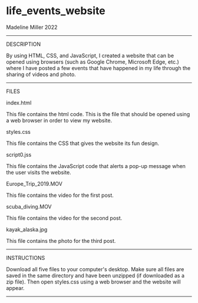 # life_events_website

Madeline Miller
2022

------------
DESCRIPTION

By using HTML, CSS, and JavaScript, I created a website that can be opened using browsers (such as Google Chrome, 
Microsoft Edge, etc.) where I have posted a few events that have happened in my life through the sharing of videos and photo. 


------------
FILES

index.html

This file contains the html code. This is the file that should be opened using a web browser in order to view my website. 


styles.css

This file contains the CSS that gives the website its fun design. 


script0.jss

This file contains the JavaScript code that alerts a pop-up message when the user visits the website. 


Europe_Trip_2019.MOV

This file contains the video for the first post. 


scuba_diving.MOV

This file contains the video for the second post. 


kayak_alaska.jpg

This file contains the photo for the third post.


------------
INSTRUCTIONS

Download all five files to your computer's desktop. Make sure all files are saved in the same directory and have been unzipped (if downloaded as a zip file). 
Then open styles.css using a web browser and the website will appear. 


------------
